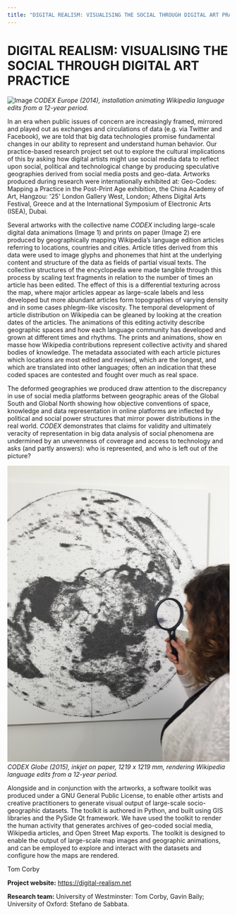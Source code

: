 ```yaml
---
title: "DIGITAL REALISM: VISUALISING THE SOCIAL THROUGH DIGITAL ART PRACTICE"
---
```


# DIGITAL REALISM: VISUALISING THE SOCIAL THROUGH DIGITAL ART PRACTICE

![Image](Images/DigitalRealism_Image1.jpg)
_CODEX Europe (2014), installation animating Wikipedia language edits from a 12-year period._

In an era when public issues of concern are increasingly framed, mirrored and played out as exchanges and circulations of data (e.g. via Twitter and Facebook), we are told that big data technologies promise fundamental changes in our ability to represent and understand human behavior. Our practice-based research project set out to explore the cultural implications of this by asking how digital artists might use social media data to reflect upon social, political and technological change by producing speculative geographies derived from social media posts and geo-data. Artworks produced during research were internationally exhibited at: Geo-Codes: Mapping a Practice in the Post-Print Age exhibition, the China Academy of Art, Hangzou: '25' London Gallery West, London; Athens Digital Arts Festival, Greece and at the International Symposium of Electronic Arts (ISEA), Dubai.

Several artworks with the collective name _CODEX_ including large-scale digital data animations (Image 1) and prints on paper (Image 2) ere produced by geographically mapping Wikipedia’s language edition articles referring to locations, countries and cities. Article titles derived from this data were used to image glyphs and phonemes that hint at the underlying content and structure of the data as fields of partial visual texts. The collective structures of the encyclopedia were made tangible through this process by scaling text fragments in relation to the number of times an article has been edited. The effect of this is a differential texturing across the map, where major articles appear as large-scale labels and less developed but more abundant articles form topographies of varying density and in some cases phlegm-like viscosity. The temporal development of article distribution on Wikipedia can be gleaned by looking at the creation dates of the articles. The animations of this editing activity describe geographic spaces and how each language community has developed and grown at different times and rhythms. The prints and animations, show en masse how Wikipedia contributions represent collective activity and shared bodies of knowledge. The metadata associated with each article pictures which locations are most edited and revised, which are the longest, and which are translated into other languages; often an indication that these coded spaces are contested and fought over much as real space.

The deformed geographies we produced draw attention to the discrepancy in use of social media platforms between geographic areas of the Global South and Global North showing how objective conventions of space, knowledge and data representation in online platforms are inflected by political and social power structures that mirror power distributions in the real world.  _CODEX_ demonstrates that claims for validity and ultimately veracity of representation in big data analysis of social phenomena are undermined by an unevenness of coverage and access to technology and asks (and partly answers): who is represented, and who is left out of the picture?


![Image](Images/DigitalRealism_Image2.jpg)
_CODEX Globe (2015), inkjet on paper, 1219 x 1219 mm, rendering Wikipedia language edits from a 12-year period._

Alongside and in conjunction with the artworks, a software toolkit was produced under a GNU General Public License, to enable other artists and creative practitioners to generate visual output of large-scale socio-geographic datasets. The toolkit is authored in Python, and built using GIS libraries and the PySide Qt framework. We have used the toolkit to render the human activity that generates archives of geo-coded social media, Wikipedia articles, and Open Street Map exports. The toolkit is designed to enable the output of large-scale map images and geographic animations, and can be employed to explore and interact with the datasets and configure how the maps are rendered.

Tom Corby

**Project website:**
https://digital-realism.net

**Research team:**
University of Westminster: Tom Corby, Gavin Baily; University of Oxford: Stefano de Sabbata.
